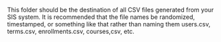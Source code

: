 This folder should be the destination of all CSV files generated from your SIS system.  It
is recommended that the file names be randomized, timestamped, or something like that
rather than naming them users.csv, terms.csv, enrollments.csv, courses,csv, etc.
